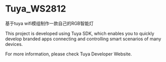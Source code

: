 # Tuya_WS2812

基于tuya wifi模组制作一款自己的RGB智能灯

This project is developed using Tuya SDK, which enables you to quickly develop branded apps connecting and controlling smart scenarios of many devices.

For more information, please check Tuya Developer Website.
